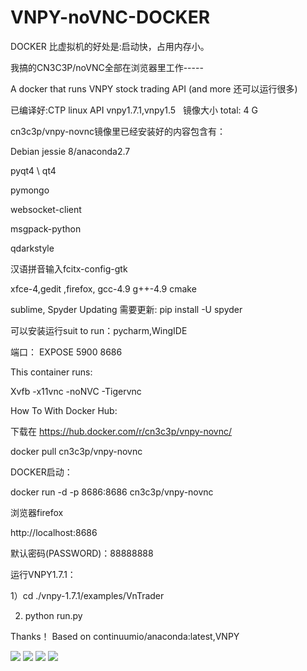 # VNPY-noVNC-DOCKER

DOCKER 比虚拟机的好处是:启动快，占用内存小。

我搞的CN3C3P/noVNC全部在浏览器里工作-----

A docker that runs VNPY stock trading API (and more 还可以运行很多)

已编译好:CTP linux API vnpy1.7.1,vnpy1.5   镜像大小 total: 4 G

cn3c3p/vnpy-novnc镜像里已经安装好的内容包含有：

Debian jessie 8/anaconda2.7

pyqt4 \ qt4

pymongo

websocket-client

msgpack-python

qdarkstyle

汉语拼音输入fcitx-config-gtk

xfce-4,gedit ,firefox, gcc-4.9 g++-4.9 cmake

sublime,
Spyder Updating 需要更新: pip install -U spyder

可以安装运行suit to run：pycharm,WingIDE

端口： EXPOSE 5900 8686

This container runs:

Xvfb -x11vnc -noNVC -Tigervnc

How To With Docker Hub:

下载在  https://hub.docker.com/r/cn3c3p/vnpy-novnc/

docker pull cn3c3p/vnpy-novnc

DOCKER启动：

docker run -d -p 8686:8686 cn3c3p/vnpy-novnc

浏览器firefox

http://localhost:8686

默认密码(PASSWORD)：88888888

运行VNPY1.7.1：

1）cd ./vnpy-1.7.1/examples/VnTrader

2) python run.py


Thanks！ Based on continuumio/anaconda:latest,VNPY

<img src="https://github.com/cn3c3p/VNPY-noVNC-DOCKER/blob/master/34d5393b55dc%200%20%20%20noVNC(4).jpg">

<img src="https://github.com/cn3c3p/VNPY-noVNC-DOCKER/blob/master/34d5393b55dc%200%20%20%20noVNC(3).jpg">

<img src="https://github.com/cn3c3p/VNPY-noVNC-DOCKER/blob/master/6ef80dd86a51%200%20%20%20noVNC(1).jpg">

<img src="https://github.com/cn3c3p/VNPY-noVNC-DOCKER/blob/master/cn3c3p-novnc.jpg">
